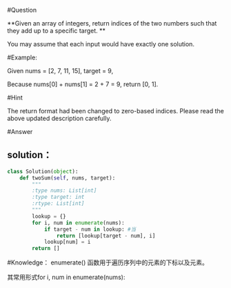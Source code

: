 #Question

**Given an array of integers, return indices of the two numbers such that they add up to a specific target.
**

You may assume that each input would have exactly one solution.


#Example:

Given nums = [2, 7, 11, 15], target = 9,

Because nums[0] + nums[1] = 2 + 7 = 9,
return [0, 1].


#Hint

The return format had been changed to zero-based indices. Please read the above updated description carefully.

#Answer

## solution：

```python
class Solution(object):
    def twoSum(self, nums, target):
        """
        :type nums: List[int]
        :type target: int
        :rtype: List[int]
        """
        lookup = {}
        for i, num in enumerate(nums):
            if target - num in lookup: #当
                return [lookup[target - num], i]
            lookup[num] = i
        return []
```


#Knowledge：
enumerate() 函数用于遍历序列中的元素的下标以及元素。

其常用形式for i, num in enumerate(nums):
